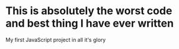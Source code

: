 # This is absolutely the worst code and best thing I have ever written
My first JavaScript project in all it's glory
